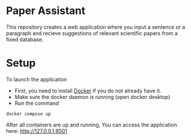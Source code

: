 # Paper Assistant
This repository creates a web application where you input a sentence or a paragraph and recieve suggestions of relevant scientific papers from a fixed database.

# Setup
To launch the application
- First, you need to install [Docker](https://www.docker.com/products/docker-desktop/) if you do not already have it.
- Make sure the docker daemon is running (open docker desktop)
- Run the command
```
docker compose up
```

After all containers are up and running, You can access the application here: 
http://127.0.0.1:8501

